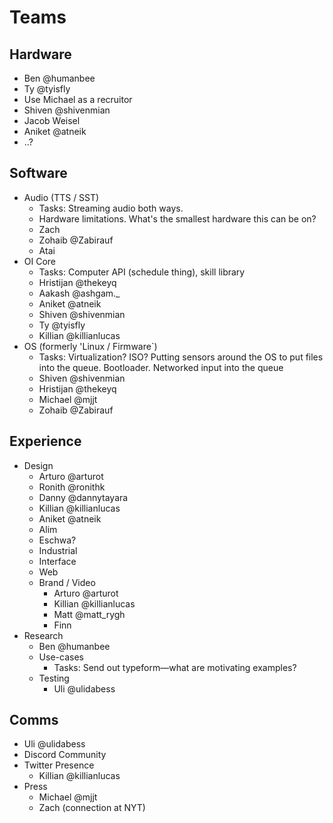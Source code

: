 # Teams

## Hardware

- Ben @humanbee
- Ty @tyisfly
- Use Michael as a recruitor
- Shiven @shivenmian
- Jacob Weisel
- Aniket @atneik
- ..?

## Software

- Audio (TTS / SST)
  - Tasks: Streaming audio both ways.
  - Hardware limitations. What's the smallest hardware this can be on?
  - Zach
  - Zohaib @Zabirauf
  - Atai
- OI Core
  - Tasks: Computer API (schedule thing), skill library
  - Hristijan @thekeyq
  - Aakash @ashgam.\_
  - Aniket @atneik
  - Shiven @shivenmian
  - Ty @tyisfly
  - Killian @killianlucas
- OS (formerly 'Linux / Firmware`)
  - Tasks: Virtualization? ISO? Putting sensors around the OS to put files into the queue. Bootloader. Networked input into the queue
  - Shiven @shivenmian
  - Hristijan @thekeyq
  - Michael @mjjt
  - Zohaib @Zabirauf

## Experience

- Design
  - Arturo @arturot
  - Ronith @ronithk
  - Danny @dannytayara
  - Killian @killianlucas
  - Aniket @atneik
  - Alim
  - Eschwa?
  - Industrial
  - Interface
  - Web
  - Brand / Video
    - Arturo @arturot
    - Killian @killianlucas
    - Matt @matt_rygh
    - Finn
- Research
  - Ben @humanbee
  - Use-cases
    - Tasks: Send out typeform—what are motivating examples?
  - Testing
    - Uli @ulidabess

## Comms

- Uli @ulidabess
- Discord Community
- Twitter Presence
  - Killian @killianlucas
- Press
  - Michael @mjjt
  - Zach (connection at NYT)
